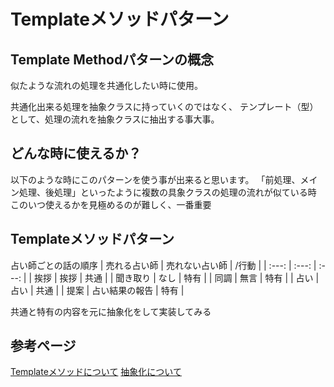 # Templateメソッドパターン

## Template Methodパターンの概念
似たような流れの処理を共通化したい時に使用。

共通化出来る処理を抽象クラスに持っていくのではなく、
テンプレート（型）として、処理の流れを抽象クラスに抽出する事大事。

## どんな時に使えるか？
以下のような時にこのパターンを使う事が出来ると思います。
「前処理、メイン処理、後処理」といったように複数の具象クラスの処理の流れが似ている時
このいつ使えるかを見極めるのが難しく、一番重要

## Templateメソッドパターン
占い師ごとの話の順序
| 売れる占い師 | 売れない占い師 | /行動 |
| :---: | :---: | :---: |
| 挨拶 | 挨拶 | 共通 |
| 聞き取り | なし | 特有 |
| 同調 | 無言 | 特有 |
| 占い | 占い | 共通 |
| 提案 | 占い結果の報告 | 特有 |

共通と特有の内容を元に抽象化をして実装してみる

## 参考ページ
<a href="https://qiita.com/yoshinori_hisakawa/items/4f19c9cc6a5dccafe053">Templateメソッドについて</a>
<a href="https://havelog.ayumusato.com/develop/php/e166-php-interface-abstract.html">抽象化について</a>